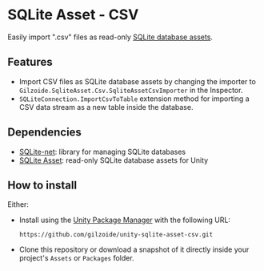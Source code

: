 # SQLite Asset - CSV
Easily import ".csv" files as read-only [SQLite database assets](https://github.com/gilzoide/unity-sqlite-asset).


## Features
- Import CSV files as SQLite database assets by changing the importer to `Gilzoide.SqliteAsset.Csv.SqliteAssetCsvImporter` in the Inspector.
- `SQLiteConnection.ImportCsvToTable` extension method for importing a CSV data stream as a new table inside the database.


## Dependencies
- [SQLite-net](https://github.com/gilzoide/unity-sqlite-net): library for managing SQLite databases
- [SQLite Asset](https://github.com/gilzoide/unity-sqlite-asset): read-only SQLite database assets for Unity


## How to install
Either:
- Install using the [Unity Package Manager](https://docs.unity3d.com/Manual/upm-ui-giturl.html) with the following URL:
  ```
  https://github.com/gilzoide/unity-sqlite-asset-csv.git
  ```
- Clone this repository or download a snapshot of it directly inside your project's `Assets` or `Packages` folder.
